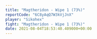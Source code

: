 ```yaml
---
title: "Magtheridon - Wipe 1 (73%)"
reportCode: "6C8yAqQ7W3kVjJnX"
player: "Sikohex"
fight: "Magtheridon - Wipe 1 (73%)"
date: 2021-08-04T18:53:40.409000+00:00
---
```

